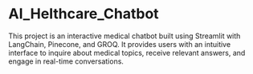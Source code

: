 # AI_Helthcare_Chatbot
This project is an interactive medical chatbot built using Streamlit with LangChain, Pinecone, and GROQ. It provides users with an intuitive interface to inquire about medical topics, receive relevant answers, and engage in real-time conversations.
